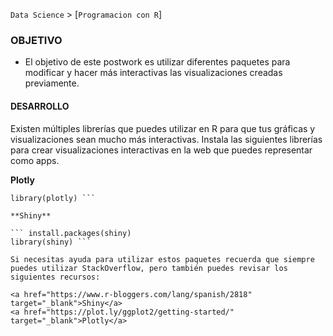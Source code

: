 `Data Science` > [`Programacion con R`]

### OBJETIVO  

- El objetivo de este postwork es utilizar diferentes paquetes para modificar y hacer más interactivas las visualizaciones creadas previamente.   


#### DESARROLLO  

Existen múltiples librerías que puedes utilizar en R para que tus gráficas y visualizaciones sean mucho más interactivas. Instala las siguientes librerías para crear visualizaciones interactivas en la web que puedes  representar como apps.   

**Plotly**  

``` install.packages(plotly)     
library(plotly) ```  

**Shiny**

``` install.packages(shiny)    
library(shiny) ```    

Si necesitas ayuda para utilizar estos paquetes recuerda que siempre puedes utilizar StackOverflow, pero también puedes revisar los siguientes recursos:

<a href="https://www.r-bloggers.com/lang/spanish/2818" target="_blank">Shiny</a>  
<a href="https://plot.ly/ggplot2/getting-started/" target="_blank">Plotly</a>  



